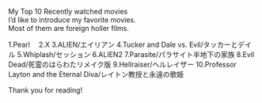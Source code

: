 My Top 10 Recently watched movies<br>
I’d like to introduce my favorite movies.<br>
Most of them are foreign holler films.<br>

1.Pearl　
2.X
3.ALIEN/エイリアン
4.Tucker and Dale vs. Evil/タッカーとデイル
5.Whiplash/セッション
6.ALIEN2
7.Parasite/パラサイト半地下の家族
8.Evil Dead/死霊のはらわたリメイク版
9.Hellraiser/ヘルレイザー
10.Professor Layton and the Eternal Diva/レイトン教授と永遠の歌姫

Thank you for reading!<br>
